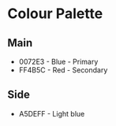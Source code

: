 # Colour Palette
## Main
- 0072E3 - Blue - Primary
- FF4B5C - Red - Secondary
## Side
- A5DEFF - Light blue